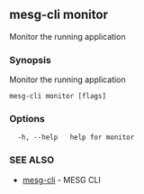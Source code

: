 ## mesg-cli monitor

Monitor the running application

### Synopsis

Monitor the running application

```
mesg-cli monitor [flags]
```

### Options

```
  -h, --help   help for monitor
```

### SEE ALSO

* [mesg-cli](mesg-cli.md)	 - MESG CLI

